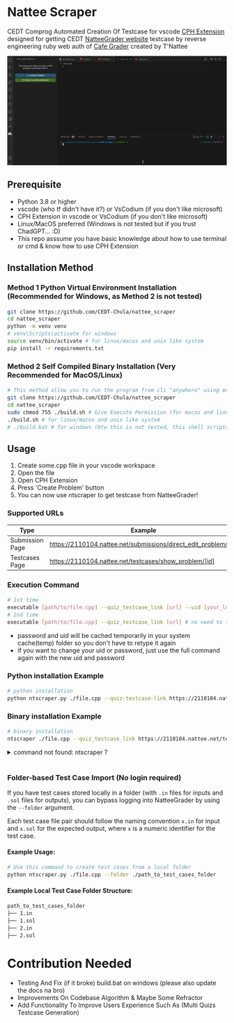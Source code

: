 # Nattee Scraper
CEDT Comprog Automated Creation Of Testcase for vscode [CPH Extension](https://github.com/agrawal-d/cph)
designed for getting CEDT [NatteeGrader website](https://2110104.nattee.net/) testcase by reverse engineering ruby web auth of [Cafe Grader](https://github.com/cafe-grader-team/cafe-grader-web) created by T'Nattee

![showcase](https://github.com/CEDT-Chula/nattee_scraper/blob/master/showcase/showcase.gif?raw=true)

## Prerequisite
- Python 3.8 or higher
- vscode (who tf didn't have it?) or VsCodium (if you don't like microsoft)
- CPH Extension in vscode or VsCodium (if you don't like microsoft)
- Linux/MacOS preferred (Windows is not tested but if you trust ChadGPT... :D)
- This repo asssume you have basic knowledge about how to use terminal or cmd & know how to use CPH Extension

## Installation Method
### Method 1 Python Virtual Environment Installation (Recommended for Windows, as Method 2 is not tested)
```bash
git clone https://github.com/CEDT-Chula/nattee_scraper
cd nattee_scraper
python -m venv venv
# venv\Scripts\activate for windows
source venv/bin/activate # for linux/macos and unix like system
pip install -r requirements.txt
```
### Method 2 Self Compiled Binary Installation (Very Recommended for MacOS/Linux)
```bash
# This method allow you to run the program from cli "anywhere" using environment variable "path"
git clone https://github.com/CEDT-Chula/nattee_scraper
cd nattee_scraper
sudo chmod 755 ./build.sh # Give Execute Permission (for macos and linux only!)
./build.sh # for linux/macos and unix like system
# ./build.bat # for windows (btw this is not tested, this shell scripts was written by ChadGPT using build.sh as reference)
```

## Usage
1. Create some.cpp file in your vscode workspace
2. Open the file
3. Open CPH Extension
4. Press 'Create Problem' button
5. You can now use ntscraper to get testcase from NatteeGrader!
### Supported URLs
|Type| Example |
|--|--|
|Submission Page| https://2110104.nattee.net/submissions/direct_edit_problem/[id] |  
|Testcases Page|  https://2110104.nattee.net/testcases/show_problem/[id]|  
### Execution Command
```bash
# 1st time
executable [path/to/file.cpp] --quiz_testcase_link [url] --uid [your_login_uid] --password [your_login_password]
# 2nd time
executable [path/to/file.cpp] --quiz_testcase_link [url] # no need to type uid and password again
```
- password and uid will be cached temporarily in your system cache(temp) folder so you don't have to retype it again
- if you want to change your uid or password, just use the full command again with the new uid and password



### Python installation Example
```bash
# python installation
python ntscraper.py ./file.cpp --quiz-testcase-link https://2110104.nattee.net/submissions/direct_edit_problem/1307 --uid 66778899 --password 12345678
```
### Binary installation Example
```bash
# binary installation
ntscraper ./file.cpp --quiz_testcase_link https://2110104.nattee.net/testcases/show_problem/1307 --uid 66778899 --password 12345678
```
<details>
<summary>command not found: ntscraper ?</summary>

    after the build move the ntscraper from 'nattee_scraper/dist' to the path that you want to execute the scraper from
</details>
<br>

### Folder-based Test Case Import (No login required)

If you have test cases stored locally in a folder (with `.in` files for inputs and `.sol` files for outputs), you can bypass logging into NatteeGrader by using the `--folder` argument.

Each test case file pair should follow the naming convention `x.in` for input and `x.sol` for the expected output, where `x` is a numeric identifier for the test case.

#### Example Usage:
```bash
# Use this command to create test cases from a local folder
python ntscraper.py ./file.cpp --folder ./path_to_test_cases_folder
```

#### Example Local Test Case Folder Structure:
```bash
path_to_test_cases_folder
├── 1.in
├── 1.sol
├── 2.in
├── 2.sol
```

# Contribution Needed
- Testing And Fix (if it broke) build.bat on windows (please also update the docs na bro)
- Improvements On Codebase Algorithm & Maybe Some Refractor
- Add Functionality To Improve Users Experience Such As (Multi Quizs Testcase Generation)
